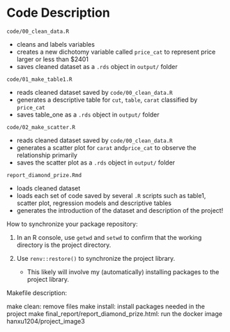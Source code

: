 # Code Description

`code/00_clean_data.R`
- cleans and labels variables
- creates a new dichotomy variable called `price_cat` to represent price larger or less than $2401 
- saves cleaned dataset as a `.rds` object in `output/` folder

`code/01_make_table1.R`
- reads cleaned dataset saved by `code/00_clean_data.R`
- generates a descriptive table for `cut`, `table`, `carat` classified by `price_cat`
- saves table_one as a `.rds` object in `output/` folder

`code/02_make_scatter.R`
- reads cleaned dataset saved by `code/00_clean_data.R`
- generates a scatter plot for `carat` and`price_cat` to observe the relationship primarily
- saves the scatter plot as a `.rds` object in `output/` folder


`report_diamond_prize.Rmd`
- loads cleaned dataset
- loads each set of code saved by several `.R` scripts such as table1, scatter plot, regression models and descriptive tables
- generates the introduction of the dataset and description of the project!



How to synchronize your package repository:

1. In an R console, use `getwd` and `setwd` to confirm that the working directory is the project directory.

2. Use `renv::restore()` to synchronize the project library.
	- This likely will involve my (automatically) installing packages to the project library.
	
	
Makefile description:

make clean: remove files
make install: install packages needed in the project
make final_report/report_diamond_prize.html: run the docker image hanxu1204/project_image3
